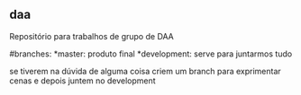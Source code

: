 ## daa
Repositório para trabalhos de grupo de DAA

#branches:
*master: produto final
*development: serve para juntarmos tudo

se tiverem na dúvida de alguma coisa criem um branch para exprimentar cenas e depois juntem no development
